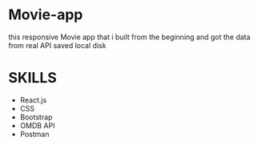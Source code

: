 # Movie-app
this responsive  Movie app that i built from the beginning and got the data from real API saved local disk

# SKILLS
- React.js
- CSS
- Bootstrap
- OMDB API
- Postman

